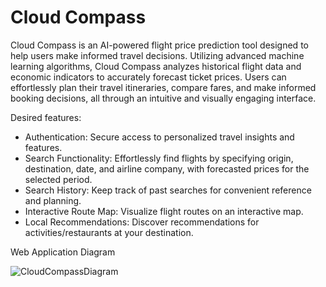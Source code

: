 # Cloud Compass

Cloud Compass is an AI-powered flight price prediction tool designed to help users make informed travel decisions. Utilizing advanced machine learning algorithms, Cloud Compass analyzes historical flight data and economic indicators to accurately forecast ticket prices. Users can effortlessly plan their travel itineraries, compare fares, and make informed booking decisions, all through an intuitive and visually engaging interface. 

Desired features:

- Authentication: Secure access to personalized travel insights and features.
- Search Functionality: Effortlessly find flights by specifying origin, destination, date, and airline company, with forecasted prices for the selected period.
- Search History: Keep track of past searches for convenient reference and planning.
- Interactive Route Map: Visualize flight routes on an interactive map.
- Local Recommendations: Discover recommendations for activities/restaurants at your destination.



Web Application Diagram

![CloudCompassDiagram](https://github.com/AnaDunareanu/CloudCompass/assets/101567953/c849a7cf-3a1a-48be-9090-eb976cc67f02)
